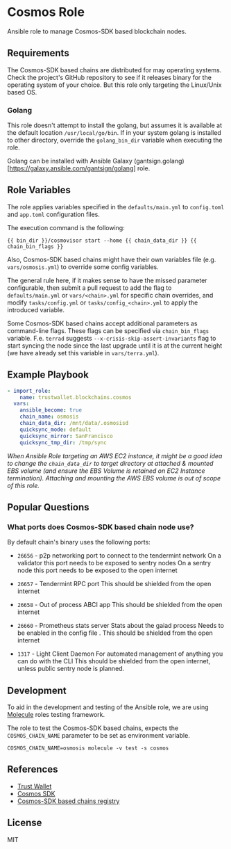 # Cosmos Role

Ansible role to manage Cosmos-SDK based blockchain nodes.

## Requirements

The Cosmos-SDK based chains are distributed for may operating systems.
Check the project's GitHub repository to see if it releases binary for the
operating system of your choice. But this role only targeting the Linux/Unix 
based OS.

### Golang

This role doesn't attempt to install the golang, but assumes it is available
at the default location `/usr/local/go/bin`. If in your system golang is installed 
to other directory, override the `golang_bin_dir` variable when executing the role.

Golang can be installed with Ansible Galaxy (gantsign.golang)[https://galaxy.ansible.com/gantsign/golang] role.

## Role Variables

The role applies variables specified in the `defaults/main.yml` to `config.toml`
and `app.toml` configuration files.

The execution command is the following:

```shell
{{ bin_dir }}/cosmovisor start --home {{ chain_data_dir }} {{ chain_bin_flags }}
```

Also, Cosmos-SDK based chains might have their own variables file
(e.g. `vars/osmosis.yml`) to override some config variables.

The general rule here, if it makes sense to have the missed parameter configurable,
then submit a pull request to add the flag to `defaults/main.yml` or 
`vars/<chain>.yml` for specific chain overrides, and modify `tasks/config.yml` or
`tasks/config_<chain>.yml` to apply the introduced variable.

Some Cosmos-SDK based chains accept additional parameters as command-line flags.
These flags can be specified via `chain_bin_flags` variable. F.e. `terrad` suggests
`--x-crisis-skip-assert-invariants` flag to start syncing the node since the last upgrade 
until it is at the current height (we have already set this variable in `vars/terra.yml`).

## Example Playbook

```yaml
- import_role:
    name: trustwallet.blockchains.cosmos
  vars:
    ansible_become: true
    chain_name: osmosis
    chain_data_dir: /mnt/data/.osmosisd
    quicksync_mode: default
    quicksync_mirror: SanFrancisco
    quicksync_tmp_dir: /tmp/sync
```

_When Ansible Role targeting an AWS EC2 instance, it might be a good idea to
change the `chain_data_dir` to target directory at attached & mounted 
EBS volume (and ensure the EBS Volume is retained on EC2 Instance termination).
Attaching and mounting the AWS EBS volume is out of scope of this role._

## Popular Questions

### What ports does Cosmos-SDK based chain node use?

By default chain's binary uses the following ports:

* `26656` - p2p networking port to connect to the tendermint network
  On a validator this port needs to be exposed to sentry nodes
  On a sentry node this port needs to be exposed to the open internet

* `26657` - Tendermint RPC port
  This should be shielded from the open internet

* `26658` - Out of process ABCI app
  This should be shielded from the open internet

* `26660` - Prometheus stats server
  Stats about the gaiad process
  Needs to be enabled in the config file .
  This should be shielded from the open internet

* `1317` - Light Client Daemon
  For automated management of anything you can do with the CLI
  This should be shielded from the open internet, unless public sentry node is planned.

## Development

To aid in the development and testing of the Ansible role, we are 
using [Molecule](https://molecule.readthedocs.io/en/latest/index.html) roles testing framework.

The role to test the Cosmos-SDK based chains, expects the `COSMOS_CHAIN_NAME` parameter
to be set as environment variable.

```shell
COSMOS_CHAIN_NAME=osmosis molecule -v test -s cosmos
```

## References

* [Trust Wallet](https://trustwallet.com)
* [Cosmos SDK](https://v1.cosmos.network/sdk)
* [Cosmos-SDK based chains registry](https://github.com/cosmos/chain-registry/)

## License

MIT

